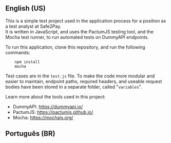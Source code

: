 ## English (US)

This is a simple test project used in the application process for a position as a test analyst at Safe2Pay.  
It is written in JavaScript, and uses the PactumJS testing tool, and the Mocha test runner, to run automated tests on DummyAPI endpoints.

To run this application, clone this repository, and run the following commands:
```
    npm install
    mocha
```

Test cases are in the ```test.js``` file. To make the code more modular and easier to maintain, endpoint paths, required headers, and useable request bodies have been stored in a separate folder, called "```variables```".

Learn more about the tools used in this project:
- DummyAPI: https://dummyapi.io/
- PactumJS: https://pactumjs.github.io/
- Mocha: https://mochajs.org/

## Português (BR)